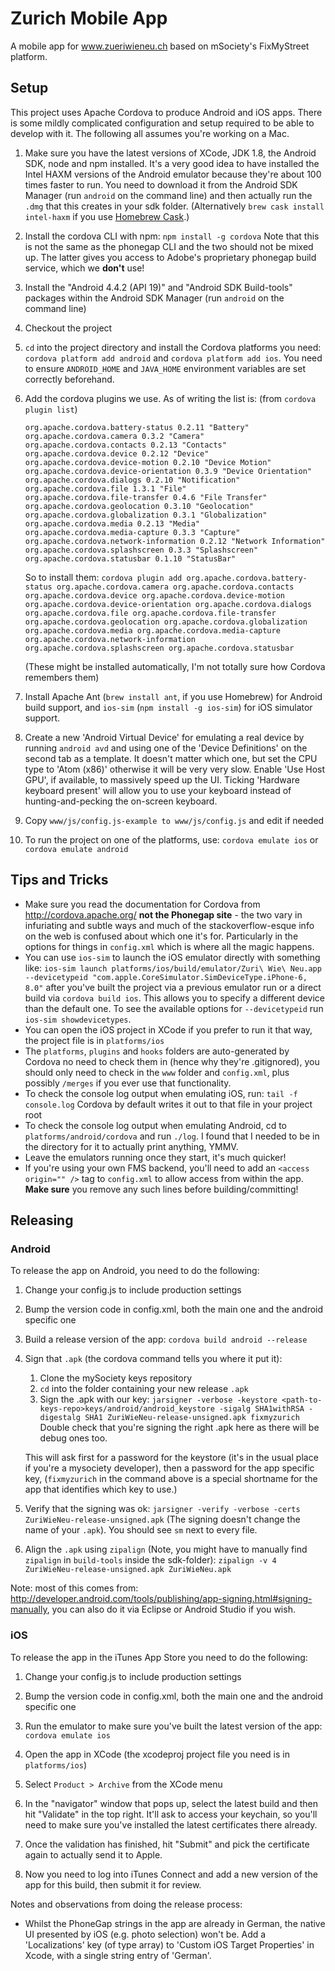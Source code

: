 Zurich Mobile App
=================

A mobile app for www.zueriwieneu.ch based on mSociety's FixMyStreet platform.

Setup
-----
This project uses Apache Cordova to produce Android and iOS apps. There is
some mildly complicated configuration and setup required to be able to develop
with it. The following all assumes you're working on a Mac.

1. Make sure you have the latest versions of XCode, JDK 1.8, the Android SDK, node and
npm installed. It's a very good idea to have installed the Intel HAXM versions
of the Android emulator because they're about 100 times faster to run. You need
to download it from the Android SDK Manager (run `android` on the command line)
and then actually run the `.dmg` that this creates in your sdk folder. (Alternatively `brew cask install intel-haxm` if you use [Homebrew Cask](http://caskroom.io).)

2. Install the cordova CLI with npm: `npm install -g cordova`
Note that this is not the same as the phonegap CLI and the two should not be
mixed up. The latter gives you access to Adobe's proprietary phonegap build
service, which we **don't** use!

3. Install the "Android 4.4.2 (API 19)" and "Android SDK Build-tools" packages within the Android SDK Manager (run `android` on the command line)

4. Checkout the project

5. `cd` into the project directory and install the Cordova platforms you need:
`cordova platform add android` and `cordova platform add ios`. You need to ensure `ANDROID_HOME` and `JAVA_HOME` environment variables are set correctly beforehand.

6. Add the cordova plugins we use. As of writing the list is: (from `cordova plugin list`)

   ```
   org.apache.cordova.battery-status 0.2.11 "Battery"
   org.apache.cordova.camera 0.3.2 "Camera"
   org.apache.cordova.contacts 0.2.13 "Contacts"
   org.apache.cordova.device 0.2.12 "Device"
   org.apache.cordova.device-motion 0.2.10 "Device Motion"
   org.apache.cordova.device-orientation 0.3.9 "Device Orientation"
   org.apache.cordova.dialogs 0.2.10 "Notification"
   org.apache.cordova.file 1.3.1 "File"
   org.apache.cordova.file-transfer 0.4.6 "File Transfer"
   org.apache.cordova.geolocation 0.3.10 "Geolocation"
   org.apache.cordova.globalization 0.3.1 "Globalization"
   org.apache.cordova.media 0.2.13 "Media"
   org.apache.cordova.media-capture 0.3.3 "Capture"
   org.apache.cordova.network-information 0.2.12 "Network Information"
   org.apache.cordova.splashscreen 0.3.3 "Splashscreen"
   org.apache.cordova.statusbar 0.1.10 "StatusBar"
   ```

   So to install them: `cordova plugin add org.apache.cordova.battery-status org.apache.cordova.camera org.apache.cordova.contacts org.apache.cordova.device org.apache.cordova.device-motion org.apache.cordova.device-orientation org.apache.cordova.dialogs org.apache.cordova.file org.apache.cordova.file-transfer org.apache.cordova.geolocation org.apache.cordova.globalization org.apache.cordova.media org.apache.cordova.media-capture org.apache.cordova.network-information org.apache.cordova.splashscreen org.apache.cordova.statusbar`

   (These might be installed automatically, I'm not totally sure how Cordova remembers them)

7. Install Apache Ant (`brew install ant`, if you use Homebrew) for Android build support, and `ios-sim` (`npm install -g ios-sim`) for iOS simulator support.

8. Create a new 'Android Virtual Device' for emulating a real device by running `android avd` and using one of the 'Device Definitions' on the second tab as a template. It doesn't matter which one, but set the CPU type to 'Atom (x86)' otherwise it will be very very slow. Enable 'Use Host GPU', if available, to massively speed up the UI. Ticking 'Hardware keyboard present' will allow you to use your keyboard instead of hunting-and-pecking the on-screen keyboard.

9. Copy `www/js/config.js-example to www/js/config.js` and edit if needed

10. To run the project on one of the platforms, use: `cordova emulate ios` or `cordova emulate android`

Tips and Tricks
--------------
- Make sure you read the documentation for Cordova from http://cordova.apache.org/
**not the Phonegap site** - the two vary in infuriating and subtle ways and much
of the stackoverflow-esque info on the web is confused about which one it's for.
Particularly in the options for things in `config.xml` which is where all the
magic happens.
- You can use `ios-sim` to launch the iOS emulator directly with something like:
`ios-sim launch platforms/ios/build/emulator/Zuri\ Wie\ Neu.app --devicetypeid "com.apple.CoreSimulator.SimDeviceType.iPhone-6, 8.0"` after you've built the project via a previous
emulator run or a direct build via `cordova build ios`. This allows you to
specify a different device than the default one. To see the available options
for `--devicetypeid` run `ios-sim showdevicetypes`.
- You can open the iOS project in XCode if you prefer to run it that way, the
project file is in `platforms/ios`
- The `platforms`, `plugins` and `hooks` folders are auto-generated by Cordova
no need to check them in (hence why they're .gitignored), you should only need
to check in the `www` folder and `config.xml`, plus possibly `/merges` if you
ever use that functionality.
- To check the console log output when emulating iOS, run: `tail -f console.log`
Cordova by default writes it out to that file in your project root
- To check the console log output when emulating Android, cd to
`platforms/android/cordova` and run `./log`. I found that I needed to be in the
directory for it to actually print anything, YMMV.
- Leave the emulators running once they start, it's much quicker!
- If you're using your own FMS backend, you'll need to add an `<access origin="" />` tag to `config.xml` to allow access from within the app. **Make sure** you remove any such lines before building/committing!

Releasing
---------
### Android
To release the app on Android, you need to do the following:

1. Change your config.js to include production settings

2. Bump the version code in config.xml, both the main one and the android specific one

2. Build a release version of the app: `cordova build android --release`

3. Sign that `.apk` (the cordova command tells you where it put it):
    1. Clone the mySociety keys repository
    2. `cd` into the folder containing your new release `.apk`
    3. Sign the .apk with our key: `jarsigner -verbose -keystore <path-to-keys-repo>keys/android/android_keystore -sigalg SHA1withRSA -digestalg SHA1 ZuriWieNeu-release-unsigned.apk fixmyzurich` Double check that you're signing the right .apk here as there
    will be debug ones too.

      This will ask first for a password for the keystore (it's in the usual place
      if you're a mysociety developer), then a password for the app specific key,
      (`fixmyzurich` in the command above is a special shortname for the app that
      identifies which key to use.)

4. Verify that the signing was ok: `jarsigner -verify -verbose -certs ZuriWieNeu-release-unsigned.apk` (The signing doesn't change the name of your `.apk`). You should
see `sm` next to every file.

5. Align the `.apk` using `zipalign` (Note, you might have to manually find `zipalign` in `build-tools` inside the sdk-folder): `zipalign -v 4 ZuriWieNeu-release-unsigned.apk ZuriWieNeu.apk`

Note: most of this comes from: http://developer.android.com/tools/publishing/app-signing.html#signing-manually, you can also do it via Eclipse or Android Studio if you wish.


### iOS

To release the app in the iTunes App Store you need to do the following:

1. Change your config.js to include production settings

2. Bump the version code in config.xml, both the main one and the android specific one

3. Run the emulator to make sure you've built the latest version of the app: `cordova emulate ios`

4. Open the app in XCode (the xcodeproj project file you need is in `platforms/ios`)

5. Select `Product > Archive` from the XCode menu

6. In the "navigator" window that pops up, select the latest build and then hit "Validate" in the top right. It'll ask to access your keychain, so you'll need to make sure you've installed the latest certificates there already.

7. Once the validation has finished, hit "Submit" and pick the certificate again to actually send it to Apple.

8. Now you need to log into iTunes Connect and add a new version of the app for this build, then submit it for review.


Notes and observations from doing the release process:

 * Whilst the PhoneGap strings in the app are already in German, the native UI presented by iOS (e.g. photo selection) won't be. Add a 'Localizations' key (of type array) to 'Custom iOS Target Properties' in Xcode, with a single string entry of 'German'.
